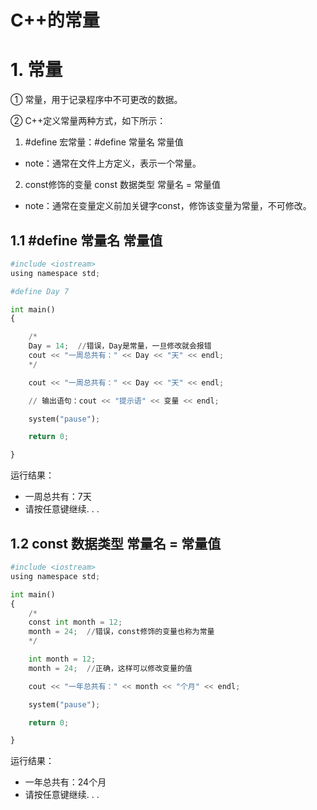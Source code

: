 # C++的常量

# 1. 常量

① 常量，用于记录程序中不可更改的数据。

② C++定义常量两种方式，如下所示：

1. #define 宏常量：#define 常量名 常量值  
 - note：通常在文件上方定义，表示一个常量。
2. const修饰的变量 const 数据类型 常量名 = 常量值  
 - note：通常在变量定义前加关键字const，修饰该变量为常量，不可修改。

## 1.1 #define 常量名 常量值


```python
#include <iostream>
using namespace std;

#define Day 7 

int main()
{

    /*
    Day = 14;  //错误，Day是常量，一旦修改就会报错
    cout << "一周总共有：" << Day << "天" << endl;
    */

    cout << "一周总共有：" << Day << "天" << endl;

    // 输出语句：cout << "提示语" << 变量 << endl; 

    system("pause");

    return 0;

}
```

运行结果：  
 - 一周总共有：7天  
 - 请按任意键继续. . .

## 1.2 const 数据类型 常量名 = 常量值


```python
#include <iostream>
using namespace std;

int main()
{
    /*
    const int month = 12;
    month = 24;  //错误，const修饰的变量也称为常量
    */

    int month = 12;
    month = 24;  //正确，这样可以修改变量的值

    cout << "一年总共有：" << month << "个月" << endl;

    system("pause");

    return 0;

}
```

运行结果：  
 - 一年总共有：24个月  
 - 请按任意键继续. . .
